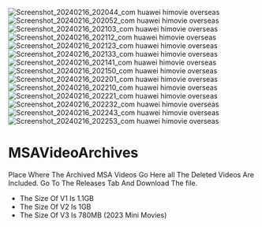 
![Screenshot_20240216_202044_com huawei himovie overseas](https://github.com/ykranimate-ga/MSA-Archived-Videos/assets/115282193/067d2da6-109b-4a1a-9a32-a9062e51c1ab)
![Screenshot_20240216_202052_com huawei himovie overseas](https://github.com/ykranimate-ga/MSA-Archived-Videos/assets/115282193/c3a51aff-1d4e-4ceb-9a24-18d49a0bb1a7)
![Screenshot_20240216_202103_com huawei himovie overseas](https://github.com/ykranimate-ga/MSA-Archived-Videos/assets/115282193/7ad5074d-4fa4-48ca-8a7e-a966b51709d0)
![Screenshot_20240216_202112_com huawei himovie overseas](https://github.com/ykranimate-ga/MSA-Archived-Videos/assets/115282193/a7d90525-64d4-4145-9ac7-7041a9aac8be)
![Screenshot_20240216_202123_com huawei himovie overseas](https://github.com/ykranimate-ga/MSA-Archived-Videos/assets/115282193/5ddcd7ff-66f3-4611-80fd-e468ddfdc726)
![Screenshot_20240216_202133_com huawei himovie overseas](https://github.com/ykranimate-ga/MSA-Archived-Videos/assets/115282193/91e9db18-25be-428d-b921-e0adb43b1995)
![Screenshot_20240216_202141_com huawei himovie overseas](https://github.com/ykranimate-ga/MSA-Archived-Videos/assets/115282193/d39ef895-1019-4c92-8925-d6b95bb1c631)
![Screenshot_20240216_202150_com huawei himovie overseas](https://github.com/ykranimate-ga/MSA-Archived-Videos/assets/115282193/3cf9a1e8-8397-435c-9156-9ede2760b146)
![Screenshot_20240216_202201_com huawei himovie overseas](https://github.com/ykranimate-ga/MSA-Archived-Videos/assets/115282193/06e5791f-01cd-46da-bf78-8775bed476eb)
![Screenshot_20240216_202210_com huawei himovie overseas](https://github.com/ykranimate-ga/MSA-Archived-Videos/assets/115282193/1f83bcbc-7736-4f2a-a190-2dce93b4caa5)
![Screenshot_20240216_202221_com huawei himovie overseas](https://github.com/ykranimate-ga/MSA-Archived-Videos/assets/115282193/76809320-df8f-4c7a-832b-f39c381aaa2e)
![Screenshot_20240216_202232_com huawei himovie overseas](https://github.com/ykranimate-ga/MSA-Archived-Videos/assets/115282193/82b50dbc-7b5d-44e5-b7dc-dd9ad8c5c016)
![Screenshot_20240216_202243_com huawei himovie overseas](https://github.com/ykranimate-ga/MSA-Archived-Videos/assets/115282193/7ff99827-f5f7-4a8b-abc6-d9ef87bda0c5)
![Screenshot_20240216_202253_com huawei himovie overseas](https://github.com/ykranimate-ga/MSA-Archived-Videos/assets/115282193/804a45ef-1f9b-4bc3-9ae7-a5c2c979d933)

# MSAVideoArchives
Place Where The Archived MSA Videos Go Here all The Deleted Videos Are Included. 
Go To The Releases Tab And Download The file. 
- The Size Of V1 Is 1.1GB
- The Size Of V2 Is 1GB
- The Size Of V3 Is 780MB (2023 Mini Movies) 
